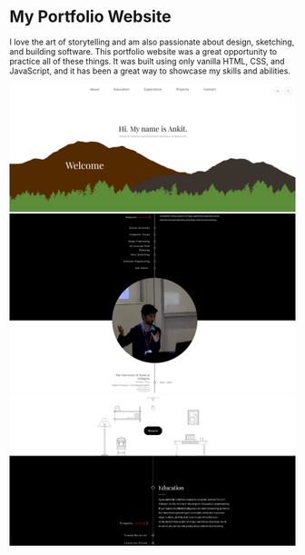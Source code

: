 # My Portfolio Website

I love the art of storytelling and am also passionate about design, sketching, and building software. This portfolio website was a great opportunity to practice all of these things. It was built using only vanilla HTML, CSS, and JavaScript, and it has been a great way to showcase my skills and abilities.

![](images/portfolio_snip1.PNG)
![](images/portfolio_snip3.PNG)
![](images/portfolio_snip2.PNG)
